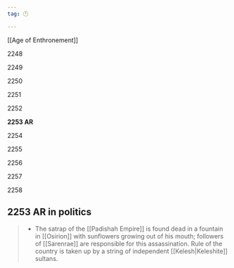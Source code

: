 ```yaml
---
tag: 🕛

---
```

[[Age of Enthronement]]


2248

2249

2250

2251

2252

**2253 AR**

2254

2255

2256

2257

2258



## 2253 AR in politics

>  - The satrap of the [[Padishah Empire]] is found dead in a fountain in [[Osirion]] with sunflowers growing out of his mouth; followers of [[Sarenrae]] are responsible for this assassination.  Rule of the country is taken up by a string of independent [[Kelesh|Keleshite]] sultans.






